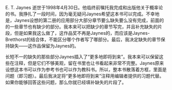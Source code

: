 E. T. Jaynes 逝世于1998年4月30日。他临终前嘱托我完成和出版他关于概率论的书。我挣扎了一段时间，因为毫无疑问Jaynes希望这本书可以完成。不幸地是，Jaynes设想的第二册的应用部分大部分章节要么缺失要么没有完成，前面的的一些章节也有缺少的部分。我本来可以把缺少的章节写完，并且补充缺失的片段，但是如果我这么做了，这作品奖不再是Jaynes的，而应该是Jaynes-Bretthorst的结合体，不能区分哪个作者写了哪部分。最后，我决定缺失的章节保持缺失——这作品保留为Jaynes的。

长短不一的缺失的那些部分Jaynes插入了“更多地即将到来”。我本来可以保留这些在注释，但是它们不够美观，留在书里也让书看起来非常不完整。Jaynes原来设想这本书可以作为参考书也可以作为教科书。所以，整本书散落着方框，里面是问题（即习题）。最后我决定将“更多地即将到来”注释用编辑者提供的习题代替。如果你能够回答这些问题，那么你就已经填补缺失的片段了。
